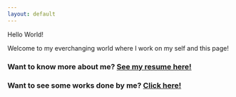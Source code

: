 ```yaml
---
layout: default
---
```


Hello World! 

Welcome to my everchanging world where I work on my self and this page!

### Want to know more about me? [See my resume here!](/Resume.md)
### Want to see some works done by me? [Click here!](/Dashboards.md)

